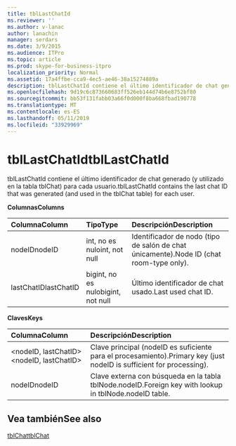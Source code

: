 ```yaml
---
title: tblLastChatId
ms.reviewer: ''
ms.author: v-lanac
author: lanachin
manager: serdars
ms.date: 3/9/2015
ms.audience: ITPro
ms.topic: article
ms.prod: skype-for-business-itpro
localization_priority: Normal
ms.assetid: 17a4ffbe-cca9-4ec5-ae46-38a15274889a
description: tblLastChatId contiene el último identificador de chat generado (y utilizado en la tabla tblChat) para cada usuario.
ms.openlocfilehash: 9d19c6c873660683ff526eb144d74b6e8752bf80
ms.sourcegitcommit: bb53f131fabb03a66f0d000f8ba668fbad190778
ms.translationtype: MT
ms.contentlocale: es-ES
ms.lasthandoff: 05/11/2019
ms.locfileid: "33929969"
---
```

# <a name="tbllastchatid"></a><span data-ttu-id="283cc-103">tblLastChatId</span><span class="sxs-lookup"><span data-stu-id="283cc-103">tblLastChatId</span></span>
 
<span data-ttu-id="283cc-104">tblLastChatId contiene el último identificador de chat generado (y utilizado en la tabla tblChat) para cada usuario.</span><span class="sxs-lookup"><span data-stu-id="283cc-104">tblLastChatId contains the last chat ID that was generated (and used in the tblChat table) for each user.</span></span>
  
<span data-ttu-id="283cc-105">**Columnas**</span><span class="sxs-lookup"><span data-stu-id="283cc-105">**Columns**</span></span>

|<span data-ttu-id="283cc-106">**Columna**</span><span class="sxs-lookup"><span data-stu-id="283cc-106">**Column**</span></span>|<span data-ttu-id="283cc-107">**Tipo**</span><span class="sxs-lookup"><span data-stu-id="283cc-107">**Type**</span></span>|<span data-ttu-id="283cc-108">**Descripción**</span><span class="sxs-lookup"><span data-stu-id="283cc-108">**Description**</span></span>|
|:-----|:-----|:-----|
|<span data-ttu-id="283cc-109">nodeID</span><span class="sxs-lookup"><span data-stu-id="283cc-109">nodeID</span></span>  <br/> |<span data-ttu-id="283cc-110">int, no es nulo</span><span class="sxs-lookup"><span data-stu-id="283cc-110">int, not null</span></span>  <br/> |<span data-ttu-id="283cc-111">Identificador de nodo (tipo de salón de chat únicamente).</span><span class="sxs-lookup"><span data-stu-id="283cc-111">Node ID (chat room-type only).</span></span>  <br/> |
|<span data-ttu-id="283cc-112">lastChatID</span><span class="sxs-lookup"><span data-stu-id="283cc-112">lastChatID</span></span>  <br/> |<span data-ttu-id="283cc-113">bigint, no es nulo</span><span class="sxs-lookup"><span data-stu-id="283cc-113">bigint, not null</span></span>  <br/> |<span data-ttu-id="283cc-114">Último identificador de chat usado.</span><span class="sxs-lookup"><span data-stu-id="283cc-114">Last used chat ID.</span></span>  <br/> |
   
<span data-ttu-id="283cc-115">**Claves**</span><span class="sxs-lookup"><span data-stu-id="283cc-115">**Keys**</span></span>

|<span data-ttu-id="283cc-116">**Columna**</span><span class="sxs-lookup"><span data-stu-id="283cc-116">**Column**</span></span>|<span data-ttu-id="283cc-117">**Descripción**</span><span class="sxs-lookup"><span data-stu-id="283cc-117">**Description**</span></span>|
|:-----|:-----|
|<span data-ttu-id="283cc-118">\<nodeID, lastChatID\></span><span class="sxs-lookup"><span data-stu-id="283cc-118">\<nodeID, lastChatID\></span></span>  <br/> |<span data-ttu-id="283cc-119">Clave principal (nodeID es suficiente para el procesamiento).</span><span class="sxs-lookup"><span data-stu-id="283cc-119">Primary key (just nodeID is sufficient for processing).</span></span>  <br/> |
|<span data-ttu-id="283cc-120">nodeID</span><span class="sxs-lookup"><span data-stu-id="283cc-120">nodeID</span></span>  <br/> |<span data-ttu-id="283cc-121">Clave externa con búsqueda en la tabla tblNode.nodeID.</span><span class="sxs-lookup"><span data-stu-id="283cc-121">Foreign key with lookup in tblNode.nodeID table.</span></span>  <br/> |
   
## <a name="see-also"></a><span data-ttu-id="283cc-122">Vea también</span><span class="sxs-lookup"><span data-stu-id="283cc-122">See also</span></span>

[<span data-ttu-id="283cc-123">tblChat</span><span class="sxs-lookup"><span data-stu-id="283cc-123">tblChat</span></span>](tblchat.md)
